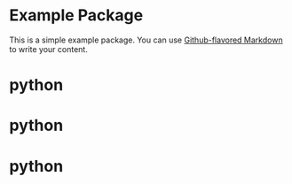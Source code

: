 # Example Package

This is a simple example package. You can use
[Github-flavored Markdown](https://guides.github.com/features/mastering-markdown/)
to write your content.
# python
# python
# python

